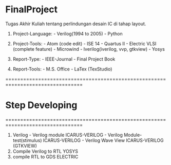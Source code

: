 # FinalProject
Tugas Akhir Kuliah tentang perlindungan desain IC di tahap layout.

1. Project-Language:
		- Verilog(1994 to 2005)
		- Python

2. Project-Tools:
		- Atom (code edit)
		- ISE 14
		- Quartus II
		- Electric VLSI (complete feature)
		- Microwind
		- Iverilog(iverilog, vvp, gtkview)
		- Yosys

3. Report-Type:
		- IEEE-Journal
		- Final Project Book

4. Report-Tools:
		- M.S. Office
		- LaTex (TexStudio)

================================================================================
# Step Developing
================================================================================
1. Verilog
		- Verilog module								ICARUS-VERILOG
		- Verilog Module-test(stimulus)	ICARUS-VERILOG
		- Verilog Wave View							ICARUS-VERILOG (GTKVIEW)
2. Compile Verilog to RTL						YOSYS
3. compile RTL to GDS								ELECTRIC
